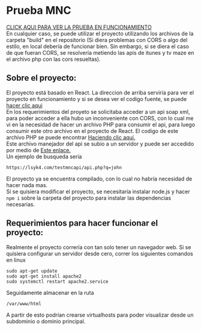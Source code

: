 # Prueba MNC
[CLICK AQUI PARA VER LA PRUEBA EN FUNCIONAMIENTO](https://lsyk4.github.io/prueba_tribal_mnc/build/)  
En cualquier caso, se puede utilizar el proyecto utilizando los archivos de la carpeta "build" en el repositorio (Si diera problemas con CORS o algo del estilo, en local debería de funcionar bien. Sin embargo, si se diera el caso de que fueran CORS, se resolvería metiendo las apis de itunes y tv maze en el archivo php con las cors resueltas).  

## Sobre el proyecto:
El proyecto está basado en React. La direccion de arriba serviría para ver el proyecto en funcionamiento y si se desea ver el codigo fuente, se puede [hacer clic aqui](https://github.com/lsyk4/prueba_tribal_mnc)  
En los requerimientos del proyeto se solicitaba acceder a un api soap xml, para poder acceder a ella hubo un inconveniente con CORS, con lo cual me vi en la necesidad de hacer un archivo PHP para consumir el api, para luego consumir este otro archivo en el proyecto de React. El codigo de este archivo PHP se puede encontrar [Haciendo clic aquí.](https://github.com/lsyk4/prueba_tribal_mnc/blob/master/src/api.php)  
Este archivo manejador del api se subio a un servidor y puede ser accedido por medio de [Este enlace.](https://lsyk4.com/testmncapi/api.php)  
Un ejemplo de busqueda sería
```
https://lsyk4.com/testmncapi/api.php?q=john
```
El proyecto ya se encuentra compilado, con lo cual no habría necesidad de hacer nada mas.  
Si se quisiera modificar el proyecto, se necesitaría instalar node.js y hacer  ``` npm i ``` sobre la carpeta del proyecto para instalar las dependencias necesarias.
## Requerimientos para hacer funcionar el proyecto:
Realmente el proyecto correría con tan solo tener un navegador web.
Si se quisiera configurar un servidor desde cero, correr los siguientes comandos en linux
```SH
sudo apt-get update
sudo apt-get install apache2
sudo systemctl restart apache2.service
```
Seguidamente almacenar en la ruta 
```
/var/www/html
```
A partir de esto podrían crearse virtualhosts para poder visualizar desde un subdominio o dominio principal.


